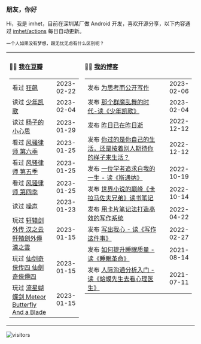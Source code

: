 ### 朋友，你好

Hi，我是 imhet，目前在深圳某厂做 Android 开发，喜欢开源分享，以下内容通过 <a href="https://github.com/imhet/imhet/actions" target="_blank">imhet/actions</a> 每日自动更新。

<!-- juzi starts -->
```
一个人如果没有梦想，跟无忧无虑有什么区别呢？
```
<!-- juzi ends -->


<table width="900px">
<tr>
<td valign="top" width="40%">

#### 🤾‍♂️  <a href="https://www.douban.com/people/heyitao/" target="_blank">我在豆瓣</a>

<!-- douban starts -->
| | |
 |:------------- | -------------: |
| 看过 <a href='http://movie.douban.com/subject/35465232/' target='_blank'>狂飙</a> | 2023-02-22 |
| 读过 <a href='https://book.douban.com/subject/1091203/' target='_blank'>少年凯歌</a> | 2023-02-04 |
| 读过 <a href='https://book.douban.com/subject/26706730/' target='_blank'>肠子的小心思</a> | 2023-01-29 |
| 看过 <a href='http://movie.douban.com/subject/34951007/' target='_blank'>风骚律师 第六季</a> | 2023-01-25 |
| 看过 <a href='http://movie.douban.com/subject/30285826/' target='_blank'>风骚律师 第五季</a> | 2023-01-25 |
| 看过 <a href='http://movie.douban.com/subject/27077785/' target='_blank'>风骚律师 第四季</a> | 2023-01-25 |
| 读过 <a href='https://book.douban.com/subject/35541399/' target='_blank'>噪声</a> | 2023-01-23 |
| 玩过 <a href='http://www.douban.com/game/10745252/' target='_blank'>轩辕剑外传 汉之云 軒轅劍外傳 漢之雲</a> | 2023-01-15 |
| 玩过 <a href='http://www.douban.com/game/10734171/' target='_blank'>仙剑奇侠传四 仙劍奇俠傳四</a> | 2023-01-15 |
| 玩过 <a href='http://www.douban.com/game/10754121/' target='_blank'>流星蝴蝶剑 Meteor Butterfly And a Blade</a> | 2023-01-15 |
<!-- douban ends -->

</td>


<td valign="top" width="60%">

#### 🤹‍♀️ <a href="https://heyitao.com/" target="_blank">我的博客</a>

<!-- blog starts -->
| | |
 |:------------- | -------------: |
| 发布 <a href='http://heyitao.com/post/write-for-think' target='_blank'>为思考而公开写作</a> | 2023-02-06 |
| 发布 <a href='http://heyitao.com/post/reading-shaoniankaige' target='_blank'>那个群魔乱舞的时代-读《少年凯歌》</a> | 2023-02-04 |
| 发布 <a href='http://heyitao.com/post/reading-cxrsnzj' target='_blank'>昨日已在昨日逝</a> | 2022-12-12 |
| 发布 <a href='http://heyitao.com/post/reading-cmrdsj' target='_blank'>你过的是你自己的生活，还是按着别人期待你的样子来生活？</a> | 2022-12-12 |
| 发布 <a href='http://heyitao.com/post/reading-sitongna' target='_blank'>一位学者追求自我的一生 - 读《斯通纳》</a> | 2022-10-19 |
| 发布 <a href='http://heyitao.com/post/reading-klmzfxd' target='_blank'>世界小说的巅峰《卡拉马佐夫兄弟》读书笔记</a> | 2022-10-14 |
| 发布 <a href='http://heyitao.com/post/reading-kpbjxzf' target='_blank'>用卡片笔记法打造高效的写作系统</a> | 2022-04-22 |
| 发布 <a href='http://heyitao.com/post/reading-xiezuozhejianshi' target='_blank'>写出我心 - 读《写作这件事》</a> | 2022-02-27 |
| 发布 <a href='http://heyitao.com/post/reading-smgm' target='_blank'>如何提升睡眠质量 - 读《睡眠革命》</a> | 2021-08-14 |
| 发布 <a href='http://heyitao.com/post/reading-hmxsqkxlys' target='_blank'>人际沟通分析入门 - 读《蛤蟆先生去看心理医生》</a> | 2021-07-11 |
<!-- blog ends -->

</td>
</tr>


</table>

![visitors](https://visitor-badge.glitch.me/badge?page_id=imhet.imhet)